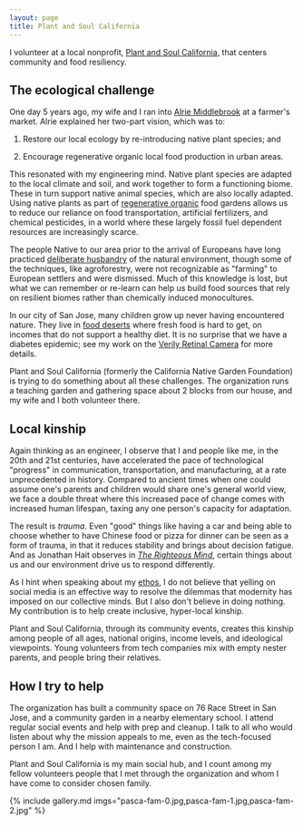 ```yaml
---
layout: page
title: Plant and Soul California
---
```


I volunteer at a local nonprofit, [Plant and Soul California](https://plantandsoul.org/), that centers community and food resiliency.

## The ecological challenge

One day 5 years ago, my wife and I ran into [Alrie Middlebrook](https://alriemiddlebrookdesign.com/about-alrie/) at a farmer's market. Alrie explained her two-part vision, which was to:

1. Restore our local ecology by re-introducing native plant species; and

1. Encourage regenerative organic local food production in urban areas.

This resonated with my engineering mind. Native plant species are adapted to the local climate and soil, and work together to form a functioning biome. These in turn support native animal species, which are also locally adapted. Using native plants as part of [regenerative organic](https://regenorganic.org/) food gardens allows us to reduce our reliance on food transportation, artificial fertilizers, and chemical pesticides, in a world where these largely fossil fuel dependent resources are increasingly scarce.

The people Native to our area prior to the arrival of Europeans have long practiced [deliberate husbandry](https://nfu.org/news/the-indigenous-origins-of-regenerative-agriculture/) of the natural environment, though some of the techniques, like agroforestry, were not recognizable as "farming" to European settlers and were dismissed. Much of this knowledge is lost, but what we can remember or re-learn can help us build food sources that rely on resilient biomes rather than chemically induced monocultures.

In our city of San Jose, many children grow up never having encountered nature. They live in [food deserts](https://www.ers.usda.gov/amber-waves/2011/december/data-feature-mapping-food-deserts-in-the-u-s) where fresh food is hard to get, on incomes that do not support a healthy diet. It is no surprise that we have a diabetes epidemic; see my work on the [Verily Retinal Camera](../verily_retinal_camera/) for more details.

Plant and Soul California (formerly the California Native Garden Foundation) is trying to do something about all these challenges. The organization runs a teaching garden and gathering space about 2 blocks from our house, and my wife and I both volunteer there.

## Local kinship

Again thinking as an engineer, I observe that I and people like me, in the 20th and 21st centuries, have accelerated the pace of technological "progress" in communication, transportation, and manufacturing, at a rate unprecedented in history. Compared to ancient times when one could assume one's parents and children would share one's general world view, we face a double threat where this increased pace of change comes with increased human lifespan, taxing any one person's capacity for adaptation.

The result is _trauma_. Even "good" things like having a car and being able to choose whether to have Chinese food or pizza for dinner can be seen as a form of trauma, in that it reduces stability and brings about decision fatigue. And as Jonathan Hait observes in [_The Righteous Mind_](https://en.wikipedia.org/wiki/The_Righteous_Mind), certain things about us and our environment drive us to respond differently.

As I hint when speaking about my [ethos](../ethos/), I do not believe that yelling on social media is an effective way to resolve the dilemmas that modernity has imposed on our collective minds. But I also don't believe in doing nothing. My contribution is to help create inclusive, hyper-local kinship.

Plant and Soul California, through its community events, creates this kinship among people of all ages, national origins, income levels, and ideological viewpoints. Young volunteers from tech companies mix with empty nester parents, and people bring their relatives.

## How I try to help

The organization has built a community space on 76 Race Street in San Jose, and a community garden in a nearby elementary school. I attend regular social events and help with prep and cleanup. I talk to all who would listen about why the mission appeals to me, even as the tech-focused person I am. And I help with maintenance and construction.

Plant and Soul California is my main social hub, and I count among my fellow volunteers people that I met through the organization and whom I have come to consider chosen family.

{% include gallery.md imgs="pasca-fam-0.jpg,pasca-fam-1.jpg,pasca-fam-2.jpg" %}

<p></p>